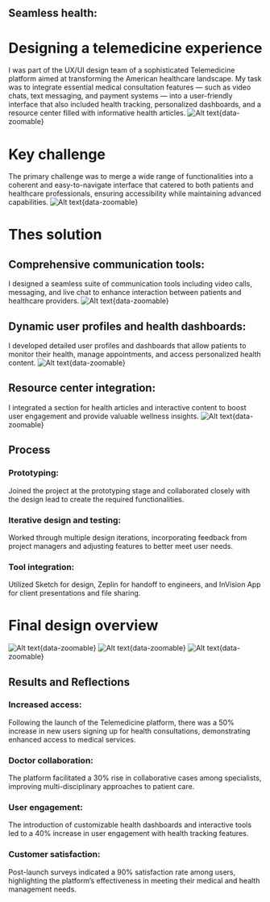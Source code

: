 ## Seamless health: 
# Designing a telemedicine experience
I was part of the UX/UI design team of a sophisticated Telemedicine platform aimed at transforming the American healthcare landscape. My task was to integrate essential medical consultation features — such as video chats, text messaging, and payment systems — into a user-friendly interface that also included health tracking, personalized dashboards, and a resource center filled with informative health articles.
![Alt text](../images/project3-main_screen.png){data-zoomable}

# Key challenge
The primary challenge was to merge a wide range of functionalities into a coherent and easy-to-navigate interface that catered to both patients and healthcare professionals, ensuring accessibility while maintaining advanced capabilities.
![Alt text](../images/project3-key_challenge.png){data-zoomable}


# Thes solution
## Comprehensive communication tools: 
I designed a seamless suite of communication tools including video calls, messaging, and live chat to enhance interaction between patients and healthcare providers.
![Alt text](../images/project3-comprehensive_communication_tools.png){data-zoomable}


## Dynamic user profiles and health dashboards: 
I developed detailed user profiles and dashboards that allow patients to monitor their health, manage appointments, and access personalized health content.
![Alt text](../images/project3-dynamic_user_profiles.png){data-zoomable}


## Resource center integration:
I integrated a section for health articles and interactive content to boost user engagement and provide valuable wellness insights.
![Alt text](../images/project3-resource_center_integration.png){data-zoomable}

## Process
### Prototyping:
Joined the project at the prototyping stage and collaborated closely with the design lead to create the required functionalities.
### Iterative design and testing:
Worked through multiple design iterations, incorporating feedback from project managers and adjusting features to better meet user needs.
### Tool integration:
Utilized Sketch for design, Zeplin for handoff to engineers, and InVision App for client presentations and file sharing.


# Final design overview
![Alt text](../images/project3-final_design1.png){data-zoomable}
![Alt text](../images/project3-final_design2.png){data-zoomable}
![Alt text](../images/project3-final_design3.png){data-zoomable}

## Results and Reflections
### Increased access:
Following the launch of the Telemedicine platform, there was a 50% increase in new users signing up for health consultations, demonstrating enhanced access to medical services.
### Doctor collaboration:
The platform facilitated a 30% rise in collaborative cases among specialists, improving multi-disciplinary approaches to patient care.
### User engagement:
The introduction of customizable health dashboards and interactive tools led to a 40% increase in user engagement with health tracking features.
### Customer satisfaction:
Post-launch surveys indicated a 90% satisfaction rate among users, highlighting the platform’s effectiveness in meeting their medical and health management needs.









